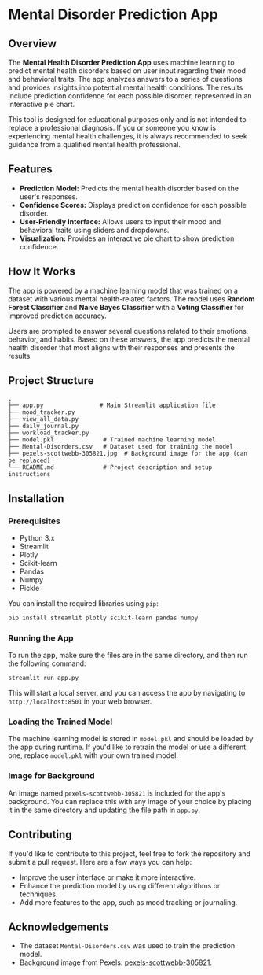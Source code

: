 
# Mental Disorder Prediction App

## Overview

The **Mental Health Disorder Prediction App** uses machine learning to predict mental health disorders based on user input regarding their mood and behavioral traits. The app analyzes answers to a series of questions and provides insights into potential mental health conditions. The results include prediction confidence for each possible disorder, represented in an interactive pie chart.

This tool is designed for educational purposes only and is not intended to replace a professional diagnosis. If you or someone you know is experiencing mental health challenges, it is always recommended to seek guidance from a qualified mental health professional.

## Features

- **Prediction Model:** Predicts the mental health disorder based on the user's responses.
- **Confidence Scores:** Displays prediction confidence for each possible disorder.
- **User-Friendly Interface:** Allows users to input their mood and behavioral traits using sliders and dropdowns.
- **Visualization:** Provides an interactive pie chart to show prediction confidence.

## How It Works

The app is powered by a machine learning model that was trained on a dataset with various mental health-related factors. The model uses **Random Forest Classifier** and **Naive Bayes Classifier** with a **Voting Classifier** for improved prediction accuracy.

Users are prompted to answer several questions related to their emotions, behavior, and habits. Based on these answers, the app predicts the mental health disorder that most aligns with their responses and presents the results.

## Project Structure

```plaintext
.
├── app.py                # Main Streamlit application file
├── mood_tracker.py
├── view_all_data.py
├── daily_journal.py
├── workload_tracker.py                 
├── model.pkl              # Trained machine learning model
├── Mental-Disorders.csv   # Dataset used for training the model
├── pexels-scottwebb-305821.jpg  # Background image for the app (can be replaced)
└── README.md              # Project description and setup instructions
```

## Installation

### Prerequisites

- Python 3.x
- Streamlit
- Plotly
- Scikit-learn
- Pandas
- Numpy
- Pickle

You can install the required libraries using `pip`:

```bash
pip install streamlit plotly scikit-learn pandas numpy
```

### Running the App

To run the app, make sure the files are in the same directory, and then run the following command:

```bash
streamlit run app.py
```

This will start a local server, and you can access the app by navigating to `http://localhost:8501` in your web browser.

### Loading the Trained Model

The machine learning model is stored in `model.pkl` and should be loaded by the app during runtime. If you'd like to retrain the model or use a different one, replace `model.pkl` with your own trained model.

### Image for Background

An image named `pexels-scottwebb-305821` is included for the app's background. You can replace this with any image of your choice by placing it in the same directory and updating the file path in `app.py`.

## Contributing

If you'd like to contribute to this project, feel free to fork the repository and submit a pull request. Here are a few ways you can help:

- Improve the user interface or make it more interactive.
- Enhance the prediction model by using different algorithms or techniques.
- Add more features to the app, such as mood tracking or journaling.


## Acknowledgements

- The dataset `Mental-Disorders.csv` was used to train the prediction model.
- Background image from Pexels: [pexels-scottwebb-305821](https://www.pexels.com/photo/photo-of-person-holding-paper-305821/).
